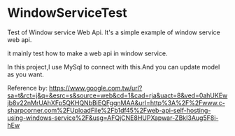 # WindowServiceTest
Test of Window service Web Api.
It's a simple example of window service web api.

it mainly test how to make a web api in window service.

In this project,I use MySql to connect with this.And you can update model as you want.

Reference by:
https://www.google.com.tw/url?sa=t&rct=j&q=&esrc=s&source=web&cd=1&cad=rja&uact=8&ved=0ahUKEwjb8v22nMrUAhXFp5QKHQNbBiEQFggnMAA&url=http%3A%2F%2Fwww.c-sharpcorner.com%2FUploadFile%2Fb1df45%2Fweb-api-self-hosting-using-windows-service%2F&usg=AFQjCNE8HUPXapwar-ZBkI3Aug5F8i-hEw
